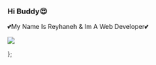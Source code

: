 ### Hi Buddy😍

💕My Name Is Reyhaneh & Im A Web Developer💕

<img src="https://github-readme-stats.vercel.app/api?username=Reyhaneh-hm&show_icons=true&theme=radical" />

};

